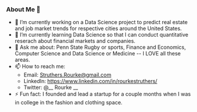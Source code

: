 ### About Me 👋

- 🔭 I’m currently working on a Data Science project to predict real estate and job market trends for respective cities around the United States.
- 🌱 I’m currently learning Data Science so that I can conduct quantitative reserach about financial markets and companies. 
- 💬 Ask me about: Penn State Rugby or sports, Finance and Economics, Computer Science and Data Science or Medicine -- I LOVE all these areas.
- 📫 How to reach me: 
    - Email: Struthers.Rourke@gmail.com 
    - LinkedIn: https://www.linkedin.com/in/rourkestruthers/
    - Twitter: @__ Rourke __
- ⚡ Fun fact: I founded and lead a startup for a couple months when I was in college in the fashion and clothing space.

